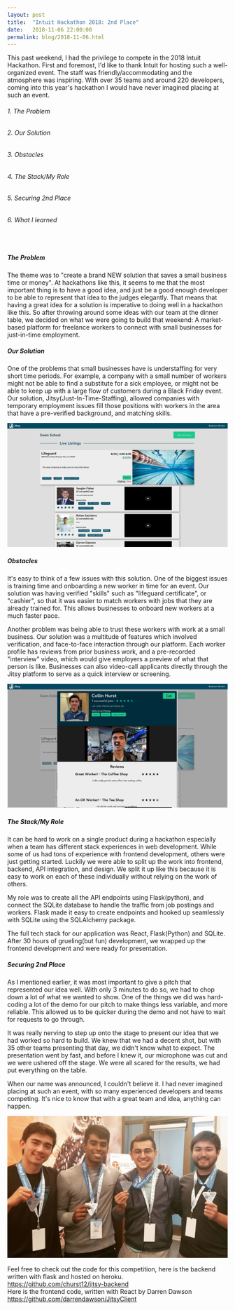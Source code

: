 ```yaml
---
layout: post
title:  "Intuit Hackathon 2018: 2nd Place"
date:   2018-11-06 22:00:00
permalink: blog/2018-11-06.html
---
```

This past weekend, I had the privilege to compete in the 2018 Intuit Hackathon. First and foremost, I'd like to thank Intuit for hosting such a well-organized event. The staff was friendly/accommodating and the atmosphere was inspiring. With over 35 teams and around 220 developers, coming into this year's hackathon I would have never imagined placing at such an event.

###### 1. The Problem
###### 2. Our Solution
###### 3. Obstacles
###### 4. The Stack/My Role
###### 5. Securing 2nd Place
###### 6. What I learned
<br/>

##### The Problem
The theme was to "create a brand NEW solution that saves a small business time or money". At hackathons like this, it seems to me that the most important thing is to have a good idea, and just be a good enough developer to be able to represent that idea to the judges elegantly. That means that having a great idea for a solution is imperative to doing well in a hackathon like this. So after throwing around some ideas with our team at the dinner table, we decided on what we were going to build that weekend: A market-based platform for freelance workers to connect with small businesses for just-in-time employment.

##### Our Solution
One of the problems that small businesses have is understaffing for very short time periods. For example, a company with a small number of workers might not be able to find a substitute for a sick employee, or might not be able to keep up with a large flow of customers during a Black Friday event. Our solution, Jitsy(Just-In-Time-Staffing), allowed companies with temporary employment issues fill those positions with workers in the area that have a pre-verified background, and matching skills. 



<img src="/assets/jitsy_biz_listings.png">


##### Obstacles
It's easy to think of a few issues with this solution. One of the biggest issues is training time and onboarding a new worker in time for an event. Our solution was having verified "skills" such as "lifeguard certificate", or "cashier", so that it was easier to match workers with jobs that they are already trained for. This allows businesses to onboard new workers at a much faster pace.

Another problem was being able to trust these workers with work at a small business. Our solution was a multitude of features which involved verification, and face-to-face interaction through our platform. Each worker profile has reviews from prior business work, and a pre-recorded "interview" video, which would give employers a preview of what that person is like. Businesses can also video-call applicants directly through the Jitsy platform to serve as a quick interview or screening. 

<img src="/assets/jitsy_worker_profile.png">

##### The Stack/My Role
It can be hard to work on a single product during a hackathon especially when a team has different stack experiences in web development. While some of us had tons of experience with frontend development, others were just getting started. Luckily we were able to split up the work into frontend, backend, API integration, and design. We split it up like this because it is easy to work on each of these individually without relying on the work of others.

My role was to create all the API endpoints using Flask(python), and connect the SQLite database to handle the traffic from job postings and workers. Flask made it easy to create endpoints and hooked up seamlessly with SQLite using the SQLAlchemy package. 

The full tech stack for our application was React, Flask(Python) and SQLite.  After 30 hours of grueling(but fun) development, we wrapped up the frontend development and were ready for presentation.

##### Securing 2nd Place
As I mentioned earlier, it was most important to give a pitch that represented our idea well. With only 3 minutes to do so, we had to chop down a lot of what we wanted to show. One of the things we did was hard-coding a lot of the demo for our pitch to make things less variable, and more reliable. This allowed us to be quicker during the demo and not have to wait for requests to go through. 

It was really nerving to step up onto the stage to present our idea that we had worked so hard to build. We knew that we had a decent shot, but with 35 other teams presenting that day, we didn't know what to expect. The presentation went by fast, and before I knew it, our microphone was cut and we were ushered off the stage. We were all scared for the results, we had put everything on the table.

When our name was announced, I couldn't believe it. I had never imagined placing at such an event, with so many experienced developers and teams competing. It's nice to know that with a great team and idea, anything can happen.


<img src="/assets/jitsy_winning.png">

Feel free to check out the code for this competition, here is the backend written with flask and hosted on heroku. <br/>
<a href="https://github.com/churst12/jitsy-backend" target="_blank">https://github.com/churst12/jitsy-backend</a>
<br/>
Here is the frontend code, written with React by Darren Dawson <br/>
<a href="https://github.com/darrendawson/JitsyClient" target="_blank">https://github.com/darrendawson/JitsyClient</a>









